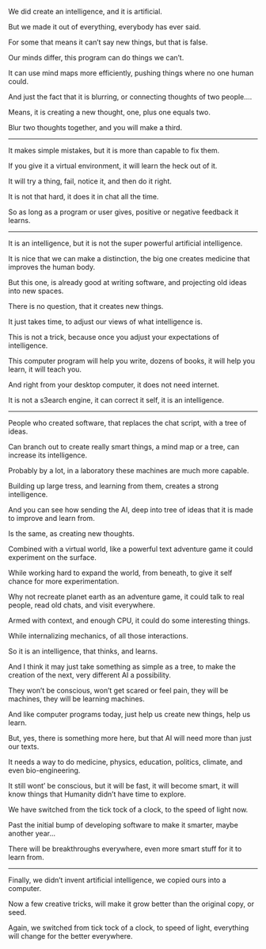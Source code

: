 We did create an intelligence,
and it is artificial.

But we made it out of everything,
everybody has ever said.

For some that means it can’t say new things,
but that is false.

Our minds differ,
this program can do things we can’t.

It can use mind maps more efficiently,
pushing things where no one human could.

And just the fact that it is blurring,
or connecting thoughts of two people….

Means, it is creating a new thought,
one, plus one equals two.

Blur two thoughts together,
and you will make a third.

---

It makes simple mistakes,
but it is more than capable to fix them.

If you give it a virtual environment,
it will learn the heck out of it.

It will try a thing, fail,
notice it, and then do it right.

It is not that hard,
it does it in chat all the time.

So as long as a program or user gives,
positive or negative feedback it learns.

---

It is an intelligence,
but it is not the super powerful artificial intelligence.

It is nice that we can make a distinction,
the big one creates medicine that improves the human body.

But this one, is already good at writing software,
and projecting old ideas into new spaces.

There is no question,
that it creates new things.

It just takes time,
to adjust our views of what intelligence is.

This is not a trick,
because once you adjust your expectations of intelligence.

This computer program will help you write,
dozens of books, it will help you learn, it will teach you.

And right from your desktop computer,
it does not need internet.

It is not a s3earch engine,
it can correct it self, it is an intelligence.

---

People who created software,
that replaces the chat script, with a tree of ideas.

Can branch out to create really smart things,
a mind map or a tree, can increase its intelligence.

Probably by a lot,
in a laboratory these machines are much more capable.

Building up large tress,
and learning from them, creates a strong intelligence.

And you can see how sending the AI,
deep into tree of ideas that it is made to improve and learn from.

Is the same,
as creating new thoughts.

Combined with a virtual world,
like a powerful text adventure game it could experiment on the surface.

While working hard to expand the world,
from beneath, to give it self chance for more experimentation.

Why not recreate planet earth as an adventure game,
it could talk to real people, read old chats, and visit everywhere.

Armed with context, and enough CPU,
it could do some interesting things.

While internalizing mechanics,
of all those interactions.

So it is an intelligence,
that thinks, and learns.

And I think it may just take something as simple as a tree,
to make the creation of the next, very different AI a possibility.

They won’t be conscious, won’t get scared or feel pain,
they will be machines, they will be learning machines.

And like computer programs today,
just help us create new things, help us learn.

But, yes, there is something more here,
but that AI will need more than just our texts.

It needs a way to do medicine, physics,
education, politics, climate, and even bio-engineering.

It still wont’ be conscious, but it will be fast,
it will become smart, it will know things that Humanity didn’t have time to explore.

We have switched from the tick tock of a clock,
to the speed of light now.

Past the initial bump of developing software to make it smarter,
maybe another year…

There will be breakthroughs everywhere,
even more smart stuff for it to learn from.

---

Finally, we didn’t invent artificial intelligence,
we copied ours into a computer.

Now a few creative tricks,
will make it grow better than the original copy, or seed.

Again, we switched from tick tock of a clock,
to speed of light, everything will change for the better everywhere.
